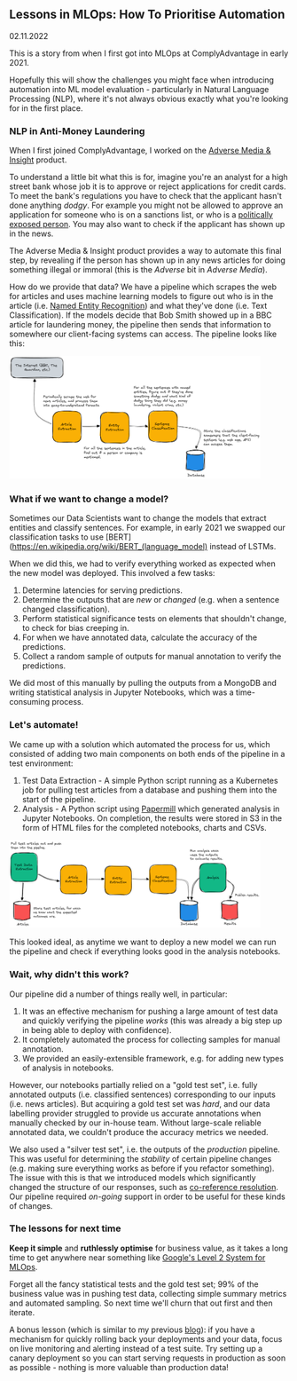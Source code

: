 ## Lessons in MLOps: How To Prioritise Automation

02.11.2022

This is a story from when I first got into MLOps at ComplyAdvantage in early 2021.

Hopefully this will show the challenges you might face when introducing automation into ML model evaluation - particularly in Natural Language Processing (NLP), where it's not always obvious exactly what you're looking for in the first place.

### NLP in Anti-Money Laundering

When I first joined ComplyAdvantage, I worked on the [Adverse Media & Insight](https://complyadvantage.com/negative-news-screening-tool) product.

To understand a little bit what this is for, imagine you're an analyst for a high street bank whose job it is to approve or reject applications for credit cards. To meet the bank's regulations you have to check that the applicant hasn't done anything *dodgy*. For example you might not be allowed to approve an application for someone who is on a sanctions list, or who is a [politically exposed person](https://en.wikipedia.org/wiki/Politically_exposed_person). You may also want to check if the applicant has shown up in the news.

The Adverse Media & Insight product provides a way to automate this final step, by revealing if the person has shown up in any news articles for doing something illegal or immoral (this is the *Adverse* bit in *Adverse Media*).

How do we provide that data? We have a pipeline which scrapes the web for articles and uses machine learning models to figure out who is in the article (i.e. [Named Entity Recognition](https://en.wikipedia.org/wiki/Named-entity_recognition)) and what they've done (i.e. Text Classification). If the models decide that Bob Smith showed up in a BBC article for laundering money, the pipeline then sends that information to somewhere our client-facing systems can access. The pipeline looks like this:

<img src="blog_2022_11_02_a.png" alt="Pipeline" width="90%" height="auto">

### What if we want to change a model?

Sometimes our Data Scientists want to change the models that extract entities and classify sentences. For example, in early 2021 we swapped our classification tasks to use [BERT](https://en.wikipedia.org/wiki/BERT_(language_model) instead of LSTMs.

When we did this, we had to verify everything worked as expected when the new model was deployed. This involved a few tasks:

1. Determine latencies for serving predictions.
2. Determine the outputs that are *new* or *changed* (e.g. when a sentence changed classification).
3. Perform statistical significance tests on elements that shouldn't change, to check for bias creeping in.
4. For when we have annotated data, calculate the accuracy of the predictions.
5. Collect a random sample of outputs for manual annotation to verify the predictions.

We did most of this manually by pulling the outputs from a MongoDB and writing statistical analysis in Jupyter Notebooks, which was a time-consuming process.

### Let's automate!

We came up with a solution which automated the process for us, which consisted of adding two main components on both ends of the pipeline in a test environment:

1. Test Data Extraction - A simple Python script running as a Kubernetes job for pulling test articles from a database and pushing them into the start of the pipeline.
2. Analysis - A Python script using [Papermill](https://github.com/nteract/papermill) which generated analysis in Jupyter Notebooks. On completion, the results were stored in S3 in the form of HTML files for the completed notebooks, charts and CSVs.

<img src="blog_2022_11_02_b.png" alt="Pipeline Analysis" width="90%" height="auto">

This looked ideal, as anytime we want to deploy a new model we can run the pipeline and check if everything looks good in the analysis notebooks.

### Wait, why didn't this work?

Our pipeline did a number of things really well, in particular:
1. It was an effective mechanism for pushing a large amount of test data and quickly verifying the pipeline *works* (this was already a big step up in being able to deploy with confidence).
2. It completely automated the process for collecting samples for manual annotation.
3. We provided an easily-extensible framework, e.g. for adding new types of analysis in notebooks.

However, our notebooks partially relied on a "gold test set", i.e. fully annotated outputs (i.e. classified sentences) corresponding to our inputs (i.e. news articles). But acquiring a gold test set was *hard*, and our data labelling provider struggled to provide us accurate annotations when manually checked by our in-house team. Without large-scale reliable annotated data, we couldn't produce the accuracy metrics we needed.

We also used a "silver test set", i.e. the outputs of the *production* pipeline. This was useful for determining the *stability* of certain pipeline changes (e.g. making sure everything works as before if you refactor something). The issue with this is that we introduced models which significantly changed the structure of our responses, such as [co-reference resolution](https://nlp.stanford.edu/projects/coref.shtml). Our pipeline required *on-going* support in order to be useful for these kinds of changes.

### The lessons for next time

**Keep it simple** and **ruthlessly optimise** for business value, as it takes a long time to get anywhere near something like [Google's Level 2 System for MLOps](https://cloud.google.com/architecture/mlops-continuous-delivery-and-automation-pipelines-in-machine-learning#mlops_level_2_cicd_pipeline_automation).

Forget all the fancy statistical tests and the gold test set; 99% of the business value was in pushing test data, collecting simple summary metrics and automated sampling. So next time we'll churn that out first and then iterate.

A bonus lesson (which is similar to my previous [blog](https://petermnhull.github.io/#/blog/2022_10_24_mini_data_warehouse)): if you have a mechanism for quickly rolling back your deployments and your data, focus on live monitoring and alerting instead of a test suite. Try setting up a canary deployment so you can start serving requests in production as soon as possible - nothing is more valuable than production data! 